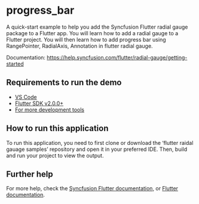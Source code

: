 # progress_bar

A quick-start example to help you add the Syncfusion Flutter radial gauge package to a Flutter app. You will learn how to add a radial gauge to a Flutter project. You will then learn how to add progress bar using RangePointer, RadialAxis, Annotation in flutter radial gauge. 

Documentation: https://help.syncfusion.com/flutter/radial-gauge/getting-started 

## Requirements to run the demo
* [VS Code](https://code.visualstudio.com/download)
* [Flutter SDK v2.0.0+](https://flutter.dev/docs/development/tools/sdk/overview)
* [For more development tools](https://flutter.dev/docs/development/tools/devtools/overview)

## How to run this application
To run this application, you need to first clone or download the ‘flutter raidal gauage samples’ repository and open it in your preferred IDE. Then, build and run your project to view the output.

## Further help
For more help, check the [Syncfusion Flutter documentation](https://help.syncfusion.com/flutter/introduction/overview), or
 [Flutter documentation](https://flutter.dev/docs/get-started/install).
